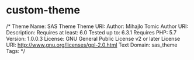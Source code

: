 # custom-theme

/*
Theme Name: SAS Theme
Theme URI: 
Author: Mihajlo Tomic
Author URI: 
Description: 
Requires at least: 6.0
Tested up to: 6.3.1
Requires PHP: 5.7
Version: 1.0.0.3
License: GNU General Public License v2 or later
License URI: http://www.gnu.org/licenses/gpl-2.0.html
Text Domain: sas_theme
Tags: 
*/
